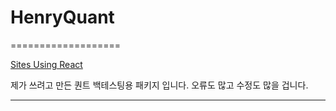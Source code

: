 # HenryQuant
===================

[Sites Using React](http://henryquant.blogspot.kr/)

제가 쓰려고 만든
퀀트 백테스팅용 패키지 입니다. 
오류도 많고 수정도 많을 겁니다.

----------
